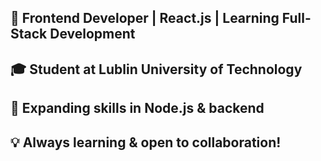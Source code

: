 ## 🚀 Frontend Developer | React.js | Learning Full-Stack Development
## 🎓 Student at Lublin University of Technology
## 🔧 Expanding skills in Node.js & backend
## 💡 Always learning & open to collaboration!

<!--
**Koooowal/Koooowal** is a ✨ _special_ ✨ repository because its `README.md` (this file) appears on your GitHub profile.

Here are some ideas to get you started:

- 🔭 I’m currently working on ...
- 🌱 I’m currently learning ...
- 👯 I’m looking to collaborate on ...
- 🤔 I’m looking for help with ...
- 💬 Ask me about ...
- 📫 How to reach me: ...
- 😄 Pronouns: ...
- ⚡ Fun fact: ...
-->
